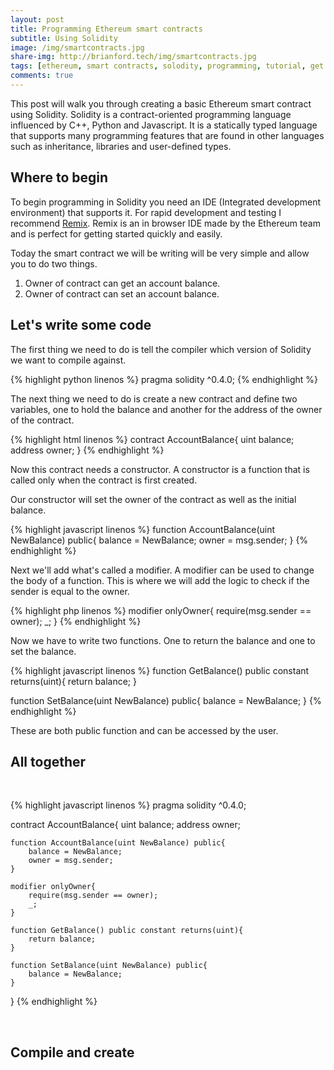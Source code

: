 ```yaml
---
layout: post
title: Programming Ethereum smart contracts
subtitle: Using Solidity
image: /img/smartcontracts.jpg
share-img: http://brianford.tech/img/smartcontracts.jpg
tags: [ethereum, smart contracts, solodity, programming, tutorial, get started, bitcoin]
comments: true
---
```


This post will walk you through creating a basic Ethereum smart contract using Solidity.
Solidity is a contract-oriented programming language influenced by C++, Python and Javascript.
It is a statically typed language that supports many programming features that are found in other languages such as inheritance, libraries and user-defined types.

## Where to begin

To begin programming in Solidity you need an IDE (Integrated development environment) that supports it.
For rapid development and testing I recommend <a href="https://remix.ethereum.org">Remix</a>. 
Remix is an in browser IDE made by the Ethereum team and is perfect for getting started quickly and easily. 

Today the smart contract we will be writing will be very simple and allow you to do two things.

1. Owner of contract can get an account balance.
2. Owner of contract can set an account balance.


## Let's write some code

The first thing we need to do is tell the compiler which version of Solidity we want to compile against.

{% highlight python linenos %}
 pragma solidity ^0.4.0;
{% endhighlight %}

The next thing we need to do is create a new contract and define two variables, one to hold the balance and another for the address of the owner of the contract.

{% highlight html linenos %}
contract AccountBalance{
    uint balance;
    address owner;
}
{% endhighlight %}

Now this contract needs a constructor. A constructor is a function that is called only when the contract is first created. 

Our constructor will set the owner of the contract as well as the initial balance.

{% highlight javascript linenos %}
function AccountBalance(uint NewBalance) public{
    balance = NewBalance;
    owner = msg.sender;
}
{% endhighlight %}

Next we'll add what's called a modifier. 
A modifier can be used to change the body of a function.
This is where we will add the logic to check if the sender is equal to the owner.

{% highlight php linenos %}
modifier onlyOwner{
    require(msg.sender == owner);
    _;
}
{% endhighlight %}

Now we have to write two functions. One to return the balance and one to set the balance.

{% highlight javascript linenos %}
function GetBalance() public constant returns(uint){
    return balance;
}

function SetBalance(uint NewBalance) public{
    balance = NewBalance;
}
{% endhighlight %}

These are both public function and can be accessed by the user. 

## All together

<br />

{% highlight javascript linenos %}
pragma solidity ^0.4.0;

contract AccountBalance{
    uint balance;
    address owner;
    
    function AccountBalance(uint NewBalance) public{
        balance = NewBalance;
        owner = msg.sender;
    }
    
    modifier onlyOwner{
        require(msg.sender == owner);
        _;
    }
    
    function GetBalance() public constant returns(uint){
        return balance;
    }
    
    function SetBalance(uint NewBalance) public{
        balance = NewBalance;
    }
}
{% endhighlight %}

<br />

## Compile and create
